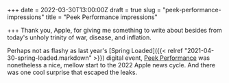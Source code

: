 +++
date = 2022-03-30T13:00:00Z
draft = true
slug = "peek-performance-impressions"
title = "Peek Performance impressions"

+++
Thank you, Apple, for giving me something to write about besides from today's unholy trinity of war, disease, and inflation.

Perhaps not as flashy as last year's [Spring Loaded]({{< relref "2021-04-30-spring-loaded.markdown" >}}) digital event, [Peek Performance](https://youtu.be/CUwg_JoNHpo) was nonetheless a nice, mellow start to the 2022 Apple news cycle. And there was one cool surprise that escaped the leaks.